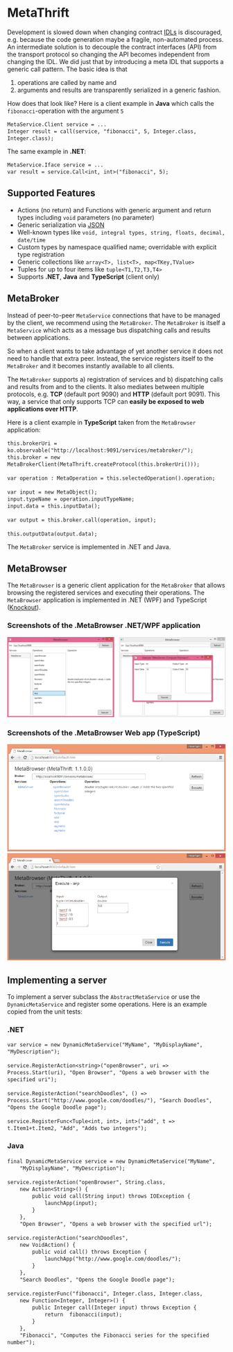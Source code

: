 # MetaThrift

Development is slowed down when changing contract [IDLs](https://thrift.apache.org/docs/idl) is discouraged, e.g. because the code generation maybe a fragile, non-automated process. An intermediate solution is to decouple the contract interfaces (API) from the transport protocol so changing the API becomes independent from changing the IDL. We did just that by introducing a meta IDL that supports a generic call pattern. The basic idea is that 

1. operations are called by name and
2. arguments and results are transparently serialized in a generic fashion.

How does that look like? Here is a client example in **Java** which calls the `fibonacci`-operation with the argument `5`

	MetaService.Client service = ...
	Integer result = call(service, "fibonacci", 5, Integer.class, Integer.class);

The same example in **.NET**:

	MetaService.Iface service = ...
	var result = service.Call<int, int>("fibonacci", 5);

## Supported Features

- Actions (no return) and Functions with generic argument and return types including `void` parameters (no parameter)
- Generic serialization via [JSON](http://de.wikipedia.org/wiki/JavaScript_Object_Notation)
- Well-known types like `void, integral types, string, floats, decimal, date/time`
- Custom types by namespace qualified name; overridable with explicit type registration
- Generic collections like `array<T>, list<T>, map<TKey,TValue>` 
- Tuples for up to four items like `tuple<T1,T2,T3,T4>`
- Supports **.NET**, **Java** and **TypeScript** (client only)

## MetaBroker

Instead of peer-to-peer `MetaService` connections that have to be managed by the client, we recommend using the `MetaBroker`. The `MetaBroker` is itself a `MetaService` which acts as a message bus dispatching calls and results between applications. 

So when a client wants to take advantage of yet another service it does not need to handle that extra peer. Instead, the service registers itself to the `MetaBroker` and it becomes instantly available to all clients.

The `MetaBroker` supports a) registration of services and b) dispatching calls and results from and to the clients.
It also mediates between multiple protocols, e.g. **TCP** (default port 9090) and **HTTP** (default port 9091). This way, a service that only supports TCP can **easily be exposed to web applications over HTTP**.

Here is a client example in **TypeScript** taken from the `MetaBrowser` application:

	this.brokerUri = ko.observable("http://localhost:9091/services/metabroker/");
    this.broker = new MetaBrokerClient(MetaThrift.createProtocol(this.brokerUri()));

    var operation : MetaOperation = this.selectedOperation().operation;

	var input = new MetaObject();
	input.typeName = operation.inputTypeName;
	input.data = this.inputData();

	var output = this.broker.call(operation, input);

	this.outputData(output.data);

The `MetaBroker` service is implemented in .NET and Java.

## MetaBrowser 

The `MetaBrowser` is a generic client application for the `MetaBroker` that allows browsing the registered services and executing their operations. The `MetaBrowser` application is implemented in .NET (WPF) and TypeScript ([Knockout](http://knockoutjs.com/)).

### Screenshots of the .MetaBrowser .NET/WPF application

![MetaBrowser .NET/WPF application](img/MetaBrowser_net.png)

### Screenshots of the .MetaBrowser Web app (TypeScript)

![MetaBrowser Web app (TypeScript)](img/MetaBrowser_ts.png)

## Implementing a server

To implement a server subclass the `AbstractMetaService` or use the `DynamicMetaService` and register some operations. Here is an example copied from the unit tests:

### .NET

    var service = new DynamicMetaService("MyName", "MyDisplayName", "MyDescription");

    service.RegisterAction<string>("openBrowser", uri => Process.Start(uri), "Open Browser", "Opens a web browser with the specified uri");

	service.RegisterAction("searchDoodles", () => Process.Start("http://www.google.com/doodles/"), "Search Doodles", "Opens the Google Doodle page");

    service.RegisterFunc<Tuple<int, int>, int>("add", t => t.Item1+t.Item2, "Add", "Adds two integers");

### Java

    final DynamicMetaService service = new DynamicMetaService("MyName",
		"MyDisplayName", "MyDescription");

	service.registerAction("openBrowser", String.class,
		new Action<String>() {
			public void call(String input) throws IOException { 
				launchApp(input); 
			}
		},
		"Open Browser", "Opens a web browser with the specified url");

	service.registerAction("searchDoodles", 
		new VoidAction() {
			public void call() throws Exception { 
				launchApp("http://www.google.com/doodles/"); 
			}
		}, 
		"Search Doodles", "Opens the Google Doodle page");

	service.registerFunc("fibonacci", Integer.class, Integer.class,
		new Function<Integer, Integer>() {
			public Integer call(Integer input) throws Exception { 
				return 	fibonacci(input); 
			}
		}, 
		"Fibonacci", "Computes the Fibonacci series for the specified number");
